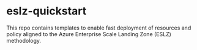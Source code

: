 # eslz-quickstart
This repo contains templates to enable fast deployment of resources and policy aligned to the Azure Enterprise Scale Landing Zone (ESLZ) methodology.
